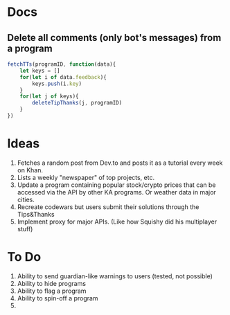 # Docs
## Delete all comments (only bot's messages) from a program
```javascript
fetchTTs(programID, function(data){
    let keys = []
    for(let i of data.feedback){
        keys.push(i.key)
    }
    for(let j of keys){
        deleteTipThanks(j, programID)
    }
})
```

# Ideas
1. Fetches a random post from Dev.to and posts it as a tutorial every week on Khan.
2. Lists a weekly "newspaper" of top projects, etc.
3. Update a program containing popular stock/crypto prices that can be accessed via the API by other KA programs. Or weather data in major cities.
4. Recreate codewars but users submit their solutions through the Tips&Thanks
5. Implement proxy for major APIs. (Like how Squishy did his multiplayer stuff)

# To Do
1. Ability to send guardian-like warnings to users (tested, not possible)
2. Ability to hide programs
3. Ability to flag a program
4. Ability to spin-off a program
5. 